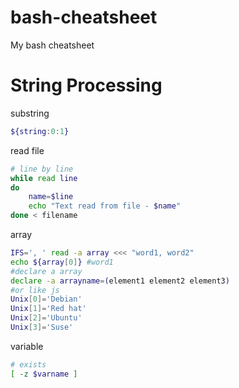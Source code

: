 bash-cheatsheet
===============

My bash cheatsheet


# String Processing

substring
```bash
${string:0:1}
```

read file
```bash
# line by line
while read line
do
    name=$line
    echo "Text read from file - $name"
done < filename
```


array
```bash
IFS=', ' read -a array <<< "word1, word2"
echo ${array[0]} #word1
#declare a array
declare -a arrayname=(element1 element2 element3)
#or like js
Unix[0]='Debian'
Unix[1]='Red hat'
Unix[2]='Ubuntu'
Unix[3]='Suse'
```


variable
```bash
# exists
[ -z $varname ]  
```
